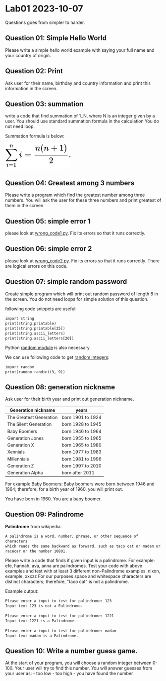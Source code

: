 # Lab01 2023-10-07 

Questions goes from simpler to harder.

## Question 01: Simple Hello World

Please write a simple hello world example with saying your full name and your country of origin.

## Question 02: Print

Ask user for their name, birthday and country information and print this information in the screen.

## Question 03: summation

 write a code that find summation of 1..N, where N is an integer given by a user.
You should use standard summation formula in the calculation
You do not need loop.

Summation formula is below:

![](../../../course-content/images/summation-formula.svg)



## Question 04: Greatest among 3 numbers

Please write a program which find the greatest number among three numbers.
You will ask the user for these three numbers and print greatest of them in the screen.


## Question 05: simple error 1

please look at [wrong_code1.py](wrong_code1.py). Fix its errors so that it runs correctly.


## Question 06: simple error 2

please look at [wrong_code2.py](wrong_code2.py). Fix its errors so that it runs correctly. There are logical errors on this code.

## Question 07: simple random password

Create simple program which will print out random password of length 8 in the screen.
You do not need loops for simple solution of this question.

following code snippets are useful:

	import string
	print(string.printable)
	print(string.printable[25])
	print(string.ascii_letters)
	print(string.ascii_letters[20])


Python [random module](https://docs.python.org/3/library/random.html) is also necessary.

We can use following code to get [random integers](https://www.w3schools.com/python/ref_random_randint.asp):

	import random
	print(random.randint(3, 9)) 


## Question 08: generation nickname

Ask user for their birth year and print out generation nickname.


| Generation nickname     |  years            |
|-------------------------|-------------------|
| The Greatest Generation | born 1901 to 1924 |
| The Silent Generation   | born 1928 to 1945 |
| Baby Boomers            | born 1946 to 1964 |
| Generation Jones        | born 1955 to 1965 |
| Generation X            | born 1965 to 1980 |
| Xennials                | born 1977 to 1983 |
| Millennials             | born 1981 to 1996 |
| Generation Z            | born 1997 to 2010 |
| Generation Alpha        | born after 2011   |

For example Baby Boomers: Baby boomers were born between 1946 and 1964; therefore, for a birth year of 1960, you will print out. 

You have born in 1960. You are a baby boomer.


## Question 09: Palindrome

**Palindrome** from wikipedia.

    A palindrome is a word, number, phrase, or other sequence of characters 
    which reads the same backward as forward, such as taco cat or madam or racecar or the number 10801. 


Please write a code that finds if given input is a palindrome. 
For example: efe,  hannah, ava, anna are palindromes.
Test your code with above examples and test with at least 3 different non-Palindrome examples.
nixon, example, xxxzz
For our purposes space and whitespace characters are distinct characters; therefore, "taco cat" is not a palindrome.

Example output: 

    Please enter a input to test for palindrome: 123
    Input text 123 is not a Palindrome.

    Please enter a input to test for palindrome: 1221
    Input text 1221 is a Palindrome.

    Please enter a input to test for palindrome: madam
    Input text madam is a Palindrome.

## Question 10:  Write a number guess game. 

At the start of your program, you will choose a random integer between 0-100. 
Your user will try to find this number.
You will answer guesses from your user as:
	- too low
	- too high
	- you have found the number

